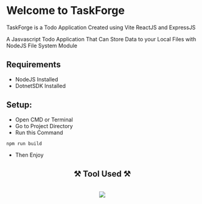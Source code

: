 


# Welcome to TaskForge

TaskForge is a Todo Application Created using Vite ReactJS and ExpressJS

A Jasvascript Todo Application That Can Store Data to your Local Files with NodeJS File System Module


## Requirements
- NodeJS Installed
- DotnetSDK Installed

## Setup:
- Open CMD or Terminal
- Go to Project Directory
- Run this Command
``` terminal
npm run build
```
- Then Enjoy

<h2 align="center">⚒️ Tool Used ⚒️</h2>
<br/>
<div align="center">
    <img src="https://skillicons.dev/icons?i=vscode,git,html,css,javascript,npm,nodejs,vite,react,express,dotnet,cs" />
</div>
